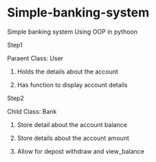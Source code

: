 # Simple-banking-system
Simple banking system Using OOP in pythoon

Step1

Paraent Class: User

1. Holds the details about the account

2. Has function to display account details 

Step2

Child Class: Bank

1. Store detail about the account balance

2. Store details about the account amount

3. Allow for depost withdraw and view_balance
